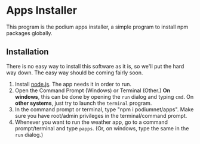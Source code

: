 # Apps Installer
This program is the podium apps installer, a simple program to install npm packages globally.

## Installation
There is no easy way to install this software as it is, so we'll put the hard way down. The easy way should be coming fairly soon.

1. Install [node.js](http://nodejs.org). The app needs it in order to run.
2. Open the Command Prompt (Windows) or Terminal (Other.)
  **On windows**, this can be done by opening the `run` dialog and typing `cmd`. On **other systems**, just try to launch the `terminal` program.
3. In the command prompt or terminal, type "npm i podiumnet/apps". Make sure you have root/admin privileges in the terminal/command prompt.
4. Whenever you want to run the weather app, go to a command prompt/terminal and type `papps`. (Or, on windows, type the same in the `run` dialog.)
